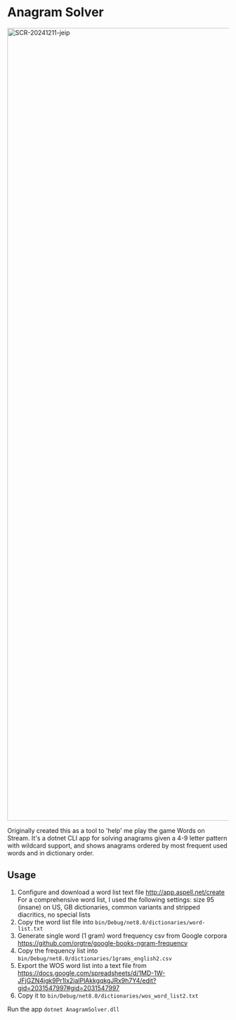 # Anagram Solver

<img width="1803" alt="SCR-20241211-jeip" src="https://github.com/user-attachments/assets/f93f792e-74be-47d8-ab64-45b972a3bc9c">

Originally created this as a tool to 'help' me play the game Words on Stream. It's a dotnet CLI app for solving anagrams given a 4-9 letter pattern with wildcard support, and shows anagrams ordered by most frequent used words and in dictionary order.

## Usage

1. Configure and download a word list text file http://app.aspell.net/create For a comprehensive word list, I used the following settings: size 95 (insane) on US, GB dictionaries, common variants and stripped diacritics, no special lists
2. Copy the word list file into `bin/Debug/net8.0/dictionaries/word-list.txt`
3. Generate single word (1 gram) word frequency csv from Google corpora https://github.com/orgtre/google-books-ngram-frequency
4. Copy the frequency list into `bin/Debug/net8.0/dictionaries/1grams_english2.csv`
5. Export the WOS word list into a text file from https://docs.google.com/spreadsheets/d/1MD-1W-JFjGZN4jgk9Pr1lx2jalPlAkkgqkgJRx9h7Y4/edit?gid=2031547997#gid=2031547997
6. Copy it to `bin/Debug/net8.0/dictionaries/wos_word_list2.txt`

Run the app `dotnet AnagramSolver.dll`
